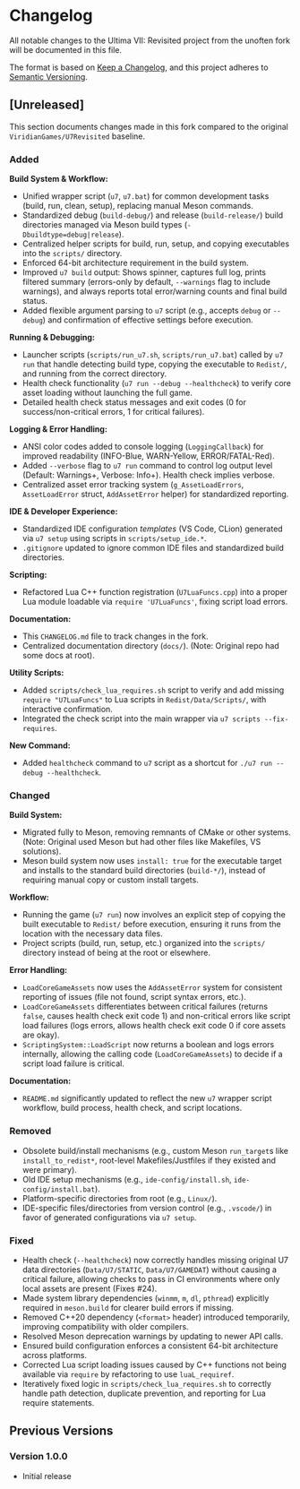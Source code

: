 # Changelog

All notable changes to the Ultima VII: Revisited project from the unoften fork will be documented in this file.

The format is based on [Keep a Changelog](https://keepachangelog.com/en/1.0.0/),
and this project adheres to [Semantic Versioning](https://semver.org/spec/v2.0.0.html).

## [Unreleased]

This section documents changes made in this fork compared to the original `ViridianGames/U7Revisited` baseline.

### Added

**Build System & Workflow:**
- Unified wrapper script (`u7`, `u7.bat`) for common development tasks (build, run, clean, setup), replacing manual Meson commands.
- Standardized debug (`build-debug/`) and release (`build-release/`) build directories managed via Meson build types (`-Dbuildtype=debug|release`).
- Centralized helper scripts for build, run, setup, and copying executables into the `scripts/` directory.
- Enforced 64-bit architecture requirement in the build system.
- Improved `u7 build` output: Shows spinner, captures full log, prints filtered summary (errors-only by default, `--warnings` flag to include warnings), and always reports total error/warning counts and final build status.
- Added flexible argument parsing to `u7` script (e.g., accepts `debug` or `--debug`) and confirmation of effective settings before execution.

**Running & Debugging:**
- Launcher scripts (`scripts/run_u7.sh`, `scripts/run_u7.bat`) called by `u7 run` that handle detecting build type, copying the executable to `Redist/`, and running from the correct directory.
- Health check functionality (`u7 run --debug --healthcheck`) to verify core asset loading without launching the full game.
- Detailed health check status messages and exit codes (0 for success/non-critical errors, 1 for critical failures).

**Logging & Error Handling:**
- ANSI color codes added to console logging (`LoggingCallback`) for improved readability (INFO-Blue, WARN-Yellow, ERROR/FATAL-Red).
- Added `--verbose` flag to `u7 run` command to control log output level (Default: Warnings+, Verbose: Info+). Health check implies verbose.
- Centralized asset error tracking system (`g_AssetLoadErrors`, `AssetLoadError` struct, `AddAssetError` helper) for standardized reporting.

**IDE & Developer Experience:**
- Standardized IDE configuration *templates* (VS Code, CLion) generated via `u7 setup` using scripts in `scripts/setup_ide.*`.
- `.gitignore` updated to ignore common IDE files and standardized build directories.

**Scripting:**
- Refactored Lua C++ function registration (`U7LuaFuncs.cpp`) into a proper Lua module loadable via `require 'U7LuaFuncs'`, fixing script load errors.

**Documentation:**
- This `CHANGELOG.md` file to track changes in the fork.
- Centralized documentation directory (`docs/`). (Note: Original repo had some docs at root).

**Utility Scripts:**
- Added `scripts/check_lua_requires.sh` script to verify and add missing `require "U7LuaFuncs"` to Lua scripts in `Redist/Data/Scripts/`, with interactive confirmation.
- Integrated the check script into the main wrapper via `u7 scripts --fix-requires`.

**New Command:**
- Added `healthcheck` command to `u7` script as a shortcut for `./u7 run --debug --healthcheck`.

### Changed

**Build System:**
- Migrated fully to Meson, removing remnants of CMake or other systems. (Note: Original used Meson but had other files like Makefiles, VS solutions).
- Meson build system now uses `install: true` for the executable target and installs to the standard build directories (`build-*/`), instead of requiring manual copy or custom install targets.

**Workflow:**
- Running the game (`u7 run`) now involves an explicit step of copying the built executable to `Redist/` before execution, ensuring it runs from the location with the necessary data files.
- Project scripts (build, run, setup, etc.) organized into the `scripts/` directory instead of being at the root or elsewhere.

**Error Handling:**
- `LoadCoreGameAssets` now uses the `AddAssetError` system for consistent reporting of issues (file not found, script syntax errors, etc.).
- `LoadCoreGameAssets` differentiates between critical failures (returns `false`, causes health check exit code 1) and non-critical errors like script load failures (logs errors, allows health check exit code 0 if core assets are okay).
- `ScriptingSystem::LoadScript` now returns a boolean and logs errors internally, allowing the calling code (`LoadCoreGameAssets`) to decide if a script load failure is critical.

**Documentation:**
- `README.md` significantly updated to reflect the new `u7` wrapper script workflow, build process, health check, and script locations.

### Removed

- Obsolete build/install mechanisms (e.g., custom Meson `run_target`s like `install_to_redist*`, root-level Makefiles/Justfiles if they existed and were primary).
- Old IDE setup mechanisms (e.g., `ide-config/install.sh`, `ide-config/install.bat`).
- Platform-specific directories from root (e.g., `Linux/`).
- IDE-specific files/directories from version control (e.g., `.vscode/`) in favor of generated configurations via `u7 setup`.

### Fixed

- Health check (`--healthcheck`) now correctly handles missing original U7 data directories (`Data/U7/STATIC`, `Data/U7/GAMEDAT`) without causing a critical failure, allowing checks to pass in CI environments where only local assets are present (Fixes #24).
- Made system library dependencies (`winmm`, `m`, `dl`, `pthread`) explicitly required in `meson.build` for clearer build errors if missing.
- Removed C++20 dependency (`<format>` header) introduced temporarily, improving compatibility with older compilers.
- Resolved Meson deprecation warnings by updating to newer API calls.
- Ensured build configuration enforces a consistent 64-bit architecture across platforms.
- Corrected Lua script loading issues caused by C++ functions not being available via `require` by refactoring to use `luaL_requiref`.
- Iteratively fixed logic in `scripts/check_lua_requires.sh` to correctly handle path detection, duplicate prevention, and reporting for Lua require statements.

## Previous Versions

### Version 1.0.0
- Initial release
